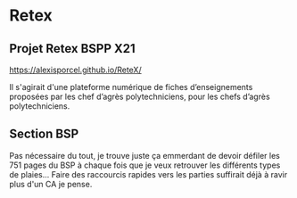 # Retex
## Projet Retex BSPP X21

https://alexisporcel.github.io/ReteX/


Il s'agirait d'une plateforme numérique de fiches d’enseignements proposées par les chef d’agrès polytechniciens, pour les chefs d’agrès polytechniciens.


## Section BSP

Pas nécessaire du tout, je trouve juste ça emmerdant de devoir défiler les 751 pages du BSP à chaque fois que je veux retrouver les différents types de plaies... Faire des raccourcis rapides vers les parties suffirait déjà à ravir plus d'un CA je pense. 

